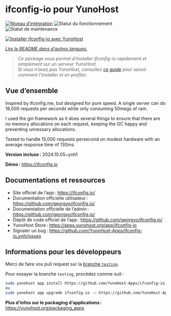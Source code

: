 <!--
Nota bene : ce README est automatiquement généré par <https://github.com/YunoHost/apps/tree/master/tools/readme_generator>
Il NE doit PAS être modifié à la main.
-->

# ifconfig-io pour YunoHost

[![Niveau d’intégration](https://dash.yunohost.org/integration/ifconfig-io.svg)](https://ci-apps.yunohost.org/ci/apps/ifconfig-io/) ![Statut du fonctionnement](https://ci-apps.yunohost.org/ci/badges/ifconfig-io.status.svg) ![Statut de maintenance](https://ci-apps.yunohost.org/ci/badges/ifconfig-io.maintain.svg)

[![Installer ifconfig-io avec YunoHost](https://install-app.yunohost.org/install-with-yunohost.svg)](https://install-app.yunohost.org/?app=ifconfig-io)

*[Lire le README dans d'autres langues.](./ALL_README.md)*

> *Ce package vous permet d’installer ifconfig-io rapidement et simplement sur un serveur YunoHost.*  
> *Si vous n’avez pas YunoHost, consultez [ce guide](https://yunohost.org/install) pour savoir comment l’installer et en profiter.*

## Vue d’ensemble

Inspired by ifconfig.me, but designed for pure speed. A single server can do 18,000 requests per seconds while only consuming 50megs of ram.

I used the gin framework as it does several things to ensure that there are no memory allocations on each request, keeping the GC happy and preventing unnessary allocations.

Tested to handle 15,000 requests persecond on modest hardware with an average response time of 130ms.


**Version incluse :** 2024.10.05~ynh1

**Démo :** <https://ifconfig.io>
## Documentations et ressources

- Site officiel de l’app : <https://ifconfig.io/>
- Documentation officielle utilisateur : <https://github.com/georgyo/ifconfig.io/>
- Documentation officielle de l’admin : <https://github.com/georgyo/ifconfig.io/>
- Dépôt de code officiel de l’app : <https://github.com/georgyo/ifconfig.io/>
- YunoHost Store : <https://apps.yunohost.org/app/ifconfig-io>
- Signaler un bug : <https://github.com/YunoHost-Apps/ifconfig-io_ynh/issues>

## Informations pour les développeurs

Merci de faire vos pull request sur la [branche `testing`](https://github.com/YunoHost-Apps/ifconfig-io_ynh/tree/testing).

Pour essayer la branche `testing`, procédez comme suit :

```bash
sudo yunohost app install https://github.com/YunoHost-Apps/ifconfig-io_ynh/tree/testing --debug
ou
sudo yunohost app upgrade ifconfig-io -u https://github.com/YunoHost-Apps/ifconfig-io_ynh/tree/testing --debug
```

**Plus d’infos sur le packaging d’applications :** <https://yunohost.org/packaging_apps>
